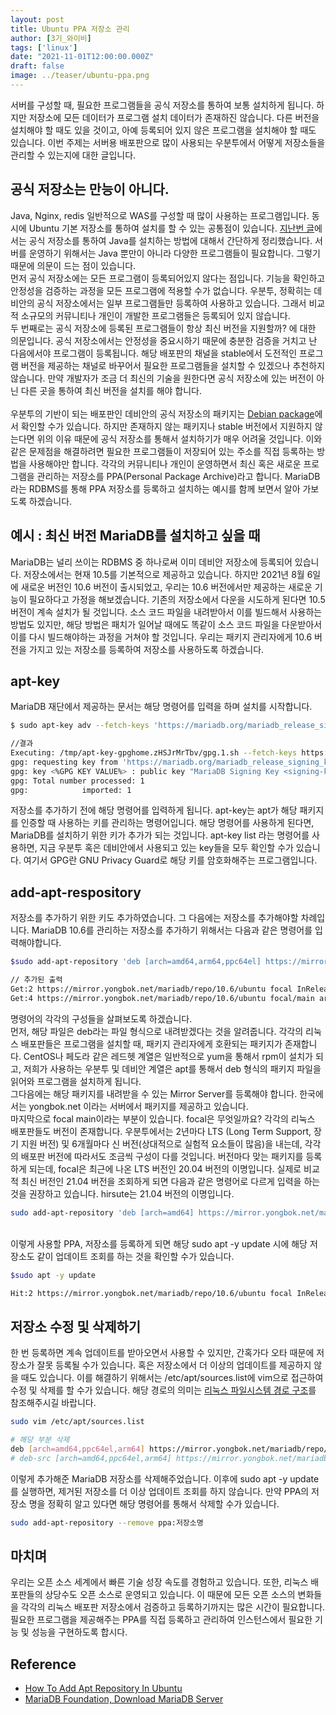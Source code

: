 ```yaml
---
layout: post  
title: Ubuntu PPA 저장소 관리
author: [3기_와이비]
tags: ['linux']
date: "2021-11-01T12:00:00.000Z"  
draft: false
image: ../teaser/ubuntu-ppa.png
---
```


서버를 구성할 때, 필요한 프로그램들을 공식 저장소를 통하여 보통 설치하게 됩니다.
하지만 저장소에 모든 데이터가 프로그램 설치 데이터가 존재하진 않습니다.
다른 버전을 설치해야 할 때도 있을 것이고, 아예 등록되어 있지 않은 프로그램을 설치해야 할 때도 있습니다.
이번 주제는 서버용 배포판으로 많이 사용되는 우분투에서 어떻게 저장소들을 관리할 수 있는지에 대한 글입니다.
<!-- end -->

## 공식 저장소는 만능이 아니다.
Java, Nginx, redis 일반적으로 WAS를 구성할 때 많이 사용하는 프로그램입니다.
동시에 Ubuntu 기본 저장소를 통하여 설치를 할 수 있는 공통점이 있습니다.
[지난번 글](https://tecoble.techcourse.co.kr/post/2021-09-13-linux-distribution/)에서는 공식 저장소를 통하여 Java를 설치하는 방법에 대해서 간단하게 정리했습니다.
서버를 운영하기 위해서는 Java 뿐만이 아니라 다양한 프로그램들이 필요합니다.
그렇기 때문에 의문이 드는 점이 있습니다. <br>
먼저 공식 저장소에는 모든 프로그램이 등록되어있지 않다는 점입니다.
기능을 확인하고 안정성을 검증하는 과정을 모든 프로그램에 적용할 수가 없습니다.
우분투, 정확히는 데비안의 공식 저장소에서는 일부 프로그램들만 등록하여 사용하고 있습니다.
그래서 비교적 소규모의 커뮤니티나 개인이 개발한 프로그램들은 등록되어 있지 않습니다. <br>
두 번째로는 공식 저장소에 등록된 프로그램들이 항상 최신 버전을 지원할까? 에 대한 의문입니다.
공식 저장소에서는 안정성을 중요시하기 때문에 충분한 검증을 거치고 난 다음에서야 프로그램이 등록됩니다.
해당 배포판의 채널을 stable에서 도전적인 프로그램 버전을 제공하는 채널로 바꾸어서 필요한 프로그램들을 설치할 수 있겠으나 추천하지 않습니다.
만약 개발자가 조금 더 최신의 기술을 원한다면 공식 저장소에 있는 버전이 아닌 다른 곳을 통하여 최신 버전을 설치를 해야 합니다.
<br><br>
우분투의 기반이 되는 배포판인 데비안의 공식 저장소의 패키지는 [Debian package](https://www.debian.org/distrib/packages#search_packages)에서 확인할 수가 있습니다.
하지만 존재하지 않는 패키지나 stable 버전에서 지원하지 않는다면 위의 이유 때문에 공식 저장소를 통해서 설치하기가 매우 어려울 것입니다.
이와 같은 문제점을 해결하려면 필요한 프로그램들이 저장되어 있는 주소를 직접 등록하는 방법을 사용해야만 합니다.
각각의 커뮤니티나 개인이 운영하면서 최신 혹은 새로운 프로그램을 관리하는 저장소를 PPA(Personal Package Archive)라고 합니다.
MariaDB 라는 RDBMS를 통해 PPA 저장소를 등록하고 설치하는 예시를 함께 보면서 알아 가보도록 하겠습니다.

## 예시 : 최신 버전 MariaDB를 설치하고 싶을 때
MariaDB는 널리 쓰이는 RDBMS 중 하나로써 이미 데비안 저장소에 등록되어 있습니다.
저장소에서는 현재 10.5를 기본적으로 제공하고 있습니다.
하지만 2021년 8월 6일에 새로운 버전인 10.6 버전이 출시되었고, 우리는 10.6 버전에서만 제공하는 새로운 기능이 필요하다고 가정을 해보겠습니다.
기존의 저장소에서 다운을 시도하게 된다면 10.5 버전이 계속 설치가 될 것입니다.
소스 코드 파일을 내려받아서 이를 빌드해서 사용하는 방법도 있지만, 해당 방법은 패치가 일어날 때에도 똑같이 소스 코드 파일을 다운받아서 이를 다시 빌드해야하는 과정을 거쳐야 할 것입니다.
우리는 패키지 관리자에게 10.6 버전을 가지고 있는 저장소를 등록하여 저장소를 사용하도록 하겠습니다.

## apt-key
MariaDB 재단에서 제공하는 문서는 해당 명령어를 입력을 하며 설치를 시작합니다. 

```bash
$ sudo apt-key adv --fetch-keys 'https://mariadb.org/mariadb_release_signing_key.asc'
```

```bash
//결과
Executing: /tmp/apt-key-gpghome.zHSJrMrTbv/gpg.1.sh --fetch-keys https://mariadb.org/mariadb_release_signing_key.asc
gpg: requesting key from 'https://mariadb.org/mariadb_release_signing_key.asc'
gpg: key <%GPG KEY VALUE%> : public key "MariaDB Signing Key <signing-key@mariadb.org>" imported
gpg: Total number processed: 1
gpg:           	imported: 1
```

저장소를 추가하기 전에 해당 명령어를 입력하게 됩니다.
apt-key는 apt가 해당 패키지를 인증할 때 사용하는 키를 관리하는 명령어입니다.
해당 명령어를 사용하게 된다면, MariaDB를 설치하기 위한 키가 추가가 되는 것입니다.
apt-key list 라는 명령어를 사용하면, 지금 우분투 혹은 데비안에서 사용되고 있는 key들을 모두 확인할 수가 있습니다.
여기서 GPG란 GNU Privacy Guard로 해당 키를 암호화해주는 프로그램입니다.

## add-apt-respository

저장소를 추가하기 위한 키도 추가하였습니다.
그 다음에는 저장소를 추가해야할 차례입니다.
MariaDB 10.6를 관리하는 저장소를 추가하기 위해서는 다음과 같은 명령어를 입력해야합니다.

```bash
$sudo add-apt-repository 'deb [arch=amd64,arm64,ppc64el] https://mirror.yongbok.net/mariadb/repo/10.6/ubuntu focal main'
```
```bash
// 추가된 출력
Get:2 https://mirror.yongbok.net/mariadb/repo/10.6/ubuntu focal InRelease [7758 B]
Get:4 https://mirror.yongbok.net/mariadb/repo/10.6/ubuntu focal/main arm64 Packages [16.6 kB]
```

명령어의 각각의 구성들을 살펴보도록 하겠습니다. <br>
먼저, 해당 파일은 deb라는 파일 형식으로 내려받겠다는 것을 알려줍니다.
각각의 리눅스 배포판들은 프로그램을 설치할 때, 패키지 관리자에게 호환되는 패키지가 존재합니다.
CentOS나 페도라 같은 레드헷 계열은 일반적으로 yum을 통해서 rpm이 설치가 되고, 저희가 사용하는 우분투 및 데비안 계열은 apt를 통해서 deb 형식의 패키지 파일을 읽어와 프로그램을 설치하게 됩니다. <br>
그다음에는 해당 패키지를 내려받을 수 있는 Mirror Server를 등록해야 합니다.
한국에서는 yongbok.net 이라는 서버에서 패키지를 제공하고 있습니다. <br>
마지막으로 focal main이라는 부분이 있습니다.
focal은 무엇일까요?
각각의 리눅스 배포판들도 버전이 존재합니다.
우분투에서는 2년마다 LTS (Long Term Support, 장기 지원 버전) 및 6개월마다 신 버전(상대적으로 실험적 요소들이 많음)을 내는데, 각각의 배포판 버전에 따라서도 조금씩 구성이 다를 것입니다.
버전마다 맞는 패키지를 등록하게 되는데, focal은 최근에 나온 LTS 버전인 20.04 버전의 이명입니다.
실제로 비교적 최신 버전인 21.04 버전을 조회하게 되면 다음과 같은 명령어로 다르게 입력을 하는 것을 권장하고 있습니다.
hirsute는 21.04 버전의 이명입니다.

```bash
sudo add-apt-repository 'deb [arch=amd64] https://mirror.yongbok.net/mariadb/repo/10.6/ubuntu hirsute main'
```

<br>
이렇게 사용할 PPA, 저장소를 등록하게 되면 해당 sudo apt -y update 시에 해당 저장소도 같이 업데이트 조회를 하는 것을 확인할 수가 있습니다.

```bash
$sudo apt -y update
```
```bash
Hit:2 https://mirror.yongbok.net/mariadb/repo/10.6/ubuntu focal InRelease
```

## 저장소 수정 및 삭제하기
한 번 등록하면 계속 업데이트를 받아오면서 사용할 수 있지만, 간혹가다 오타 때문에 저장소가 잘못 등록될 수가 있습니다.
혹은 저장소에서 더 이상의 업데이트를 제공하지 않을 때도 있습니다.
이를 해결하기 위해서는 /etc/apt/sources.list에 vim으로 접근하여 수정 및 삭제를 할 수가 있습니다.
해당 경로의 의미는 [리눅스 파일시스템 경로 구조](https://tecoble.techcourse.co.kr/post/2021-10-18-linux-file-directory-system/)를 참조해주시길 바랍니다.

```bash
sudo vim /etc/apt/sources.list
```

```bash
# 해당 부분 삭제
deb [arch=amd64,ppc64el,arm64] https://mirror.yongbok.net/mariadb/repo/10.6/ubuntu focal main
# deb-src [arch=amd64,ppc64el,arm64] https://mirror.yongbok.net/mariadb/repo/10.6/ubuntu focal main
```

이렇게 추가해준 MariaDB 저장소를 삭제해주었습니다. 
이후에 sudo apt -y update를 실행하면, 제거된 저장소를 더 이상 업데이트 조회를 하지 않습니다.
만약 PPA의 저장소 명을 정확히 알고 있다면 해당 명령어를 통해서 삭제할 수가 있습니다.

```bash
sudo add-apt-repository --remove ppa:저장소명
```

## 마치며
우리는 오픈 소스 세계에서 빠른 기술 성장 속도를 경험하고 있습니다. 
또한, 리눅스 배포판들의 상당수도 오픈 소스로 운영되고 있습니다.
이 때문에 모든 오픈 소스의 변화들을 각각의 리눅스 배포판 저장소에서 검증하고 등록하기까지는 많은 시간이 필요합니다.
필요한 프로그램을 제공해주는 PPA를 직접 등록하고 관리하여 인스턴스에서 필요한 기능 및 성능을 구현하도록 합시다. 
 
## Reference
- [How To Add Apt Repository In Ubuntu](https://linuxize.com/post/how-to-add-apt-repository-in-ubuntu/)
- [MariaDB Foundation, Download MariaDB Server](https://mariadb.org/download/?tab=repo-config&distro=Mint+19&ver=10.2&r_mirror=yongbok)

